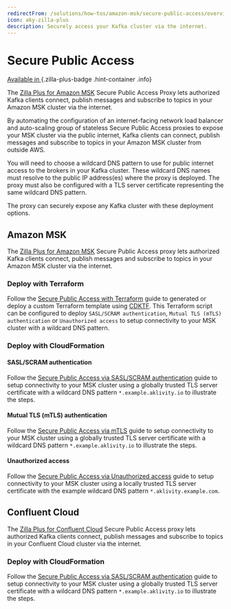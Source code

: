 ```yaml
---
redirectFrom: /solutions/how-tos/amazon-msk/secure-public-access/overview.html
icon: aky-zilla-plus
description: Securely access your Kafka cluster via the internet.
---
```


# Secure Public Access

<!-- markdownlint-disable MD024 -->

[Available in <ZillaPlus/>](https://www.aklivity.io/products/zilla-plus)
{.zilla-plus-badge .hint-container .info}

The [Zilla Plus for Amazon MSK](https://aws.amazon.com/marketplace/pp/prodview-jshnzslazfm44) Secure Public Access Proxy lets authorized Kafka clients connect, publish messages and subscribe to topics in your Amazon MSK cluster via the internet.

By automating the configuration of an internet-facing network load balancer and auto-scaling group of stateless Secure Public Access proxies to expose your MSK cluster via the public internet, Kafka clients can connect, publish messages and subscribe to topics in your Amazon MSK cluster from outside AWS.

You will need to choose a wildcard DNS pattern to use for public internet access to the brokers in your Kafka cluster. These wildcard DNS names must resolve to the public IP address(es) where the <ZillaPlus/> proxy is deployed. The <ZillaPlus/> proxy must also be configured with a TLS server certificate representing the same wildcard DNS pattern.

The <ZillaPlus/> proxy can securely expose any Kafka cluster with these deployment options.

## Amazon MSK

The [Zilla Plus for Amazon MSK](https://aws.amazon.com/marketplace/pp/prodview-jshnzslazfm44) Secure Public Access proxy lets authorized Kafka clients connect, publish messages and subscribe to topics in your Amazon MSK cluster via the internet.

### Deploy with Terraform

Follow the [Secure Public Access with Terraform](https://github.com/aklivity/zilla-plus-aws-templates/tree/main/amazon-msk/cdktf/secure-public-access) guide to generated or deploy a custom Terraform template using [CDKTF](https://developer.hashicorp.com/terraform/cdktf). This Terraform script can be configured to deploy `SASL/SCRAM authentication`, `Mutual TLS (mTLS) authentication` or `Unauthorized access` to setup connectivity to your MSK cluster with a wildcard DNS pattern.

### Deploy with CloudFormation

#### SASL/SCRAM authentication

Follow the [Secure Public Access via SASL/SCRAM authentication](../../how-tos/amazon-msk/secure-public-access/production.md) guide to setup connectivity to your MSK cluster using a globally trusted TLS server certificate with a wildcard DNS pattern `*.example.aklivity.io` to illustrate the steps.

#### Mutual TLS (mTLS) authentication

Follow the [Secure Public Access via mTLS](../../how-tos/amazon-msk/secure-public-access/production-mutual-tls.md) guide to setup connectivity to your MSK cluster using a globally trusted TLS server certificate with a wildcard DNS pattern `*.example.aklivity.io` to illustrate the steps.

#### Unauthorized access

Follow the [Secure Public Access via Unauthorized access](../../how-tos/amazon-msk/secure-public-access/development.md) guide to setup connectivity to your MSK cluster using a locally trusted TLS server certificate with the example wildcard DNS pattern `*.aklivity.example.com`.

## Confluent Cloud

The [Zilla Plus for Confluent Cloud](https://aws.amazon.com/marketplace/pp/prodview-eblxkinsqbaks) Secure Public Access proxy lets authorized Kafka clients connect, publish messages and subscribe to topics in your Confluent Cloud cluster via the internet.

### Deploy with CloudFormation

Follow the [Secure Public Access via SASL/SCRAM authentication](../../how-tos/confluent-cloud/secure-public-access.md) guide to setup connectivity to your MSK cluster using a globally trusted TLS server certificate with a wildcard DNS pattern `*.example.aklivity.io` to illustrate the steps.
